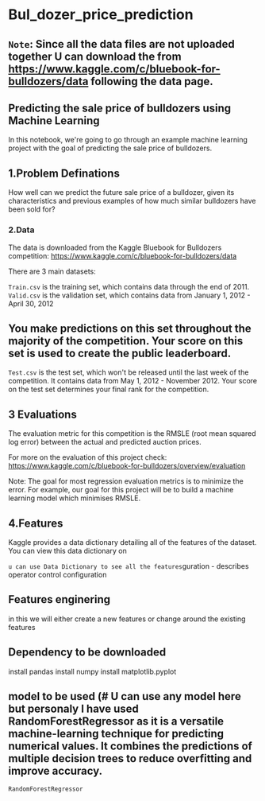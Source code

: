 # Bul_dozer_price_prediction
## `Note`: Since all the data files are not uploaded together U can download the from https://www.kaggle.com/c/bluebook-for-bulldozers/data following the data page.
## Predicting the sale price of bulldozers using Machine Learning
In this notebook, we're going to go through an example machine learning project with the goal of predicting the sale price of bulldozers.
## 1.Problem Definations
How well can we predict the future sale price of a bulldozer, given its characteristics and previous examples of
how much similar bulldozers have been sold for?
### 2.Data
The data is downloaded from the Kaggle Bluebook for Bulldozers competition: https://www.kaggle.com/c/bluebook-for-bulldozers/data

There are 3 main datasets:

`Train.csv` is the training set, which contains data through the end of 2011.
`Valid.csv` is the validation set, which contains data from January 1, 2012 - April 30, 2012 
 ## You make predictions on this set throughout the majority of the competition. Your score on this set is used to create the public leaderboard.
`Test.csv` is the test set, which won't be released until the last week of the competition. It contains data from May 1, 2012 - November 2012.
 Your score on the test set determines your final rank for the competition.
## 3 Evaluations 
The evaluation metric for this competition is the RMSLE (root mean squared log error) between the actual and predicted auction prices.

For more on the evaluation of this project check: https://www.kaggle.com/c/bluebook-for-bulldozers/overview/evaluation

Note: The goal for most regression evaluation metrics is to minimize the error. For example, our goal for this project will be to build a machine learning model which minimises RMSLE.
## 4.Features 
Kaggle provides a data dictionary detailing all of the features of the dataset. You can view this data dictionary on

`u can use Data Dictionary to see all the features`guration - describes operator control configuration


## Features enginering 
in this we will either create a new features or change around the existing features 

## Dependency to be downloaded
install pandas
install numpy
install matplotlib.pyplot
## model to be used (# U can use any model here but personaly I have used RandomForestRegressor as it is a versatile machine-learning technique for predicting numerical values. It combines the predictions of multiple decision trees to reduce overfitting and improve accuracy.
`RandomForestRegressor`
